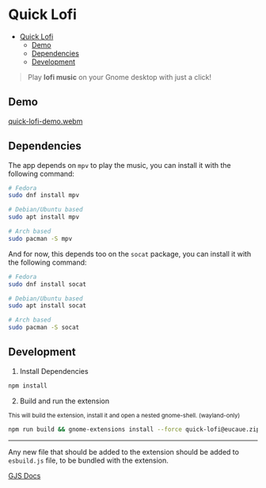 # Quick Lofi

<!--toc:start-->

- [Quick Lofi](#quick-lofi)
  - [Demo](#demo)
  - [Dependencies](#dependencies)
  - [Development](#development)
  <!--toc:end-->

> Play **lofi music** on your Gnome desktop with just a click!

## Demo

[quick-lofi-demo.webm](https://github.com/EuCaue/gnome-shell-extension-quick-lofi/assets/69485603/351f34da-023c-4b28-94d6-b49ca83aa34d)

## Dependencies

The app depends on `mpv` to play the music, you can install it with the following command:

```bash
# Fedora
sudo dnf install mpv

# Debian/Ubuntu based
sudo apt install mpv

# Arch based
sudo pacman -S mpv
```

And for now, this depends too on the `socat` package, you can install it with the following command:

```bash
# Fedora
sudo dnf install socat

# Debian/Ubuntu based
sudo apt install socat

# Arch based
sudo pacman -S socat
```

## Development

1. Install Dependencies

```bash
npm install
```

2. Build and run the extension

<small>This will build the extension, install it and open a nested gnome-shell. (wayland-only)</small>

```bash
npm run build && gnome-extensions install --force quick-lofi@eucaue.zip && clear && dbus-run-session -- gnome-shell --nested --wayland
```

---

Any new file that should be added to the extension should be added to `esbuild.js` file, to be bundled with the extension.

[GJS Docs](https://gjs.guide/)
